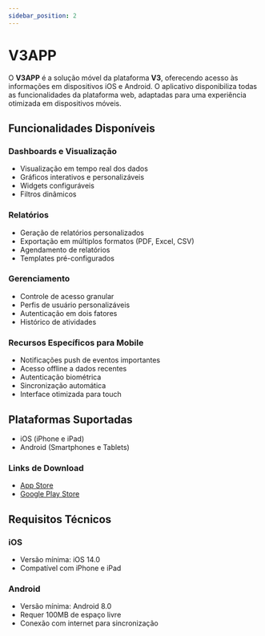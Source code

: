 ```yaml
---
sidebar_position: 2
---
```


# V3APP

O **V3APP** é a solução móvel da plataforma **V3**, oferecendo acesso às informações em dispositivos iOS e Android. O aplicativo disponibiliza todas as funcionalidades da plataforma web, adaptadas para uma experiência otimizada em dispositivos móveis.

## Funcionalidades Disponíveis

### Dashboards e Visualização
- Visualização em tempo real dos dados
- Gráficos interativos e personalizáveis
- Widgets configuráveis
- Filtros dinâmicos

### Relatórios
- Geração de relatórios personalizados
- Exportação em múltiplos formatos (PDF, Excel, CSV)
- Agendamento de relatórios
- Templates pré-configurados

### Gerenciamento
- Controle de acesso granular
- Perfis de usuário personalizáveis
- Autenticação em dois fatores
- Histórico de atividades

### Recursos Específicos para Mobile
- Notificações push de eventos importantes
- Acesso offline a dados recentes
- Autenticação biométrica
- Sincronização automática
- Interface otimizada para touch

## Plataformas Suportadas
- iOS (iPhone e iPad)
- Android (Smartphones e Tablets)

### Links de Download
- [App Store](https://apps.apple.com/app/v3-app)
- [Google Play Store](https://play.google.com/store/apps/details?id=com.v3.app)

## Requisitos Técnicos

### iOS
- Versão mínima: iOS 14.0
- Compatível com iPhone e iPad

### Android
- Versão mínima: Android 8.0
- Requer 100MB de espaço livre
- Conexão com internet para sincronização